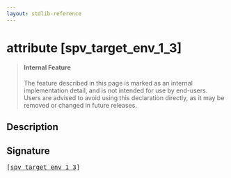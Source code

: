 ```yaml
---
layout: stdlib-reference
---
```


# attribute [spv\_target\_env\_1\_3]

> #### Internal Feature
> The feature described in this page is marked as an internal implementation detail, and is not intended for use by end-users.
> Users are advised to avoid using this declaration directly, as it may be removed or changed in future releases.

## Description



## Signature

<pre>
[<a href="spv_target_env_1_3.md">spv_target_env_1_3</a>]
</pre>


<script>
// Fix .md links to .html when on ReadTheDocs
if (window.location.hostname.includes('readthedocs') || 
    window.location.hostname.includes('rtfd.io')) {
  document.addEventListener('DOMContentLoaded', function() {
    const links = document.querySelectorAll('a');
    links.forEach(link => {
      if (link.getAttribute('href') && link.getAttribute('href').endsWith('.md')) {
        link.href = link.href.replace(/\.md($|#|\?)/, '.html$1');
      }
    });
  });
}
</script>
